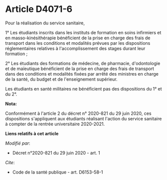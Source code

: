 # Article D4071-6

Pour la réalisation du service sanitaire,

1° Les étudiants inscrits dans les instituts de formation en soins infirmiers et en masso-kinésithérapie bénéficient de la
prise en charge des frais de transport dans les conditions et modalités prévues par les dispositions réglementaires relatives
à l'accomplissement des stages durant leur formation ;

2° Les étudiants des formations de médecine, de pharmacie, d'odontologie et de maïeutique bénéficient de la prise en charge
des frais de transport dans des conditions et modalités fixées par arrêté des ministres en charge de la santé, du budget et
de l'enseignement supérieur.

Les étudiants en santé militaires ne bénéficient pas des dispositions du 1° et du 2°.

**Nota:**

Conformément à l'article 2 du décret n° 2020-821 du 29 juin 2020, ces dispositions s'appliquent aux étudiants réalisant
l'action du service sanitaire à compter de la rentrée universitaire 2020-2021.

**Liens relatifs à cet article**

_Modifié par_:

  - Décret n°2020-821 du 29 juin 2020 - art. 1

_Cite_:

  - Code de la santé publique - art. D6153-58-1
